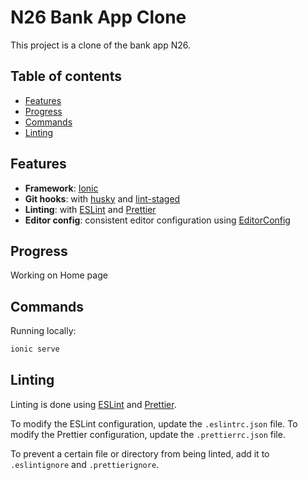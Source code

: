 # N26 Bank App Clone

This project is a clone of the bank app N26.

## Table of contents

- [Features](#features)
- [Progress](#progress)
- [Commands](#commands)
- [Linting](#linting)

## Features

- **Framework**: [Ionic](https://ionicframework.com/)
- **Git hooks**: with [husky](https://github.com/typicode/husky) and [lint-staged](https://github.com/okonet/lint-staged)
- **Linting**: with [ESLint](https://eslint.org) and [Prettier](https://prettier.io)
- **Editor config**: consistent editor configuration using [EditorConfig](https://editorconfig.org)

## Progress

Working on Home page

## Commands

Running locally:

```bash
ionic serve
```

## Linting

Linting is done using [ESLint](https://eslint.org/) and [Prettier](https://prettier.io).

To modify the ESLint configuration, update the `.eslintrc.json` file. To modify the Prettier configuration, update the `.prettierrc.json` file.

To prevent a certain file or directory from being linted, add it to `.eslintignore` and `.prettierignore`.
